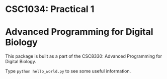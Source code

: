 CSC1034: Practical 1
====================
Advanced Programming for Digital Biology
========================================

This package is built as a part of the CSC8330: Advanced Programming
for Digital Biology.

Type `python hello_world.py` to see some useful information.
